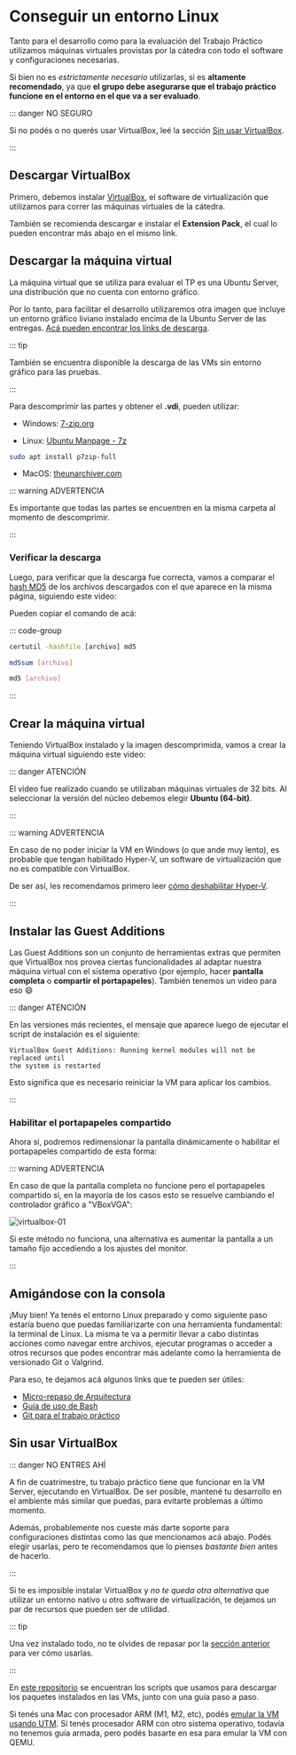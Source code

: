 # Conseguir un entorno Linux

Tanto para el desarrollo como para la evaluación del Trabajo Práctico utilizamos
máquinas virtuales provistas por la cátedra con todo el software y
configuraciones necesarias.

Si bien no es _estrictamente necesario_ utilizarlas, sí es **altamente
recomendado**, ya que **el grupo debe asegurarse que el trabajo práctico
funcione en el entorno en el que va a ser evaluado**.

::: danger NO SEGURO

Si no podés o no querés usar VirtualBox, leé la sección [Sin usar
VirtualBox](#sin-usar-virtualbox).

:::

## Descargar VirtualBox

Primero, debemos instalar
[VirtualBox](https://www.virtualbox.org/wiki/Downloads), el software de
virtualización que utilizamos para correr las máquinas virtuales de la cátedra.

También se recomienda descargar e instalar el **Extension Pack**, el cual lo
pueden encontrar más abajo en el mismo link.

## Descargar la máquina virtual

La máquina virtual que se utiliza para evaluar el TP es una Ubuntu Server, una
distribución que no cuenta con entorno gráfico.

Por lo tanto, para facilitar el desarrollo utilizaremos otra imagen que incluye
un entorno gráfico liviano instalado encima de la Ubuntu Server de las entregas.
[Acá pueden encontrar los links de descarga](/recursos/vms#xubuntu).

::: tip

También se encuentra disponible la descarga de las VMs sin entorno gráfico para
las pruebas.

:::

Para descomprimir las partes y obtener el **.vdi**, pueden utilizar:

- Windows: [7-zip.org](https://www.7-zip.org/)

- Linux: [Ubuntu Manpage - 7z](http://manpages.ubuntu.com/manpages/jammy/man1/7z.1.html)

```bash
sudo apt install p7zip-full
```

- MacOS: [theunarchiver.com](https://theunarchiver.com/)


::: warning ADVERTENCIA

Es importante que todas las partes se encuentren en la misma carpeta al momento
de descomprimir.

:::

### Verificar la descarga

Luego, para verificar que la descarga fue correcta, vamos a comparar el
[hash MD5](https://es.wikipedia.org/wiki/MD5) de los archivos descargados con el
que aparece en la misma página, siguiendo este video:

<YouTube v="0CL9Os8IUcY"/>

Pueden copiar el comando de acá:

::: code-group

```cmd [Windows]
certutil -hashfile [archivo] md5
```

```bash [Linux]
md5sum [archivo]
```

```bash [MacOS]
md5 [archivo]
```

:::

## Crear la máquina virtual

Teniendo VirtualBox instalado y la imagen descomprimida, vamos a crear la
máquina virtual siguiendo este video:

::: danger ATENCIÓN

El video fue realizado cuando se utilizaban máquinas virtuales de 32 bits. Al
seleccionar la versión del núcleo debemos elegir **Ubuntu (64-bit)**.

:::

<YouTube v="DmkSXv_Xa-U"/>

::: warning ADVERTENCIA

En caso de no poder iniciar la VM en Windows (o que ande muy lento), es probable
que tengan habilitado Hyper-V, un software de virtualización que no es
compatible con VirtualBox.

De ser así, les recomendamos primero leer
[cómo deshabilitar Hyper-V](https://docs.microsoft.com/es-es/troubleshoot/windows-client/application-management/virtualization-apps-not-work-with-hyper-v).

:::

## Instalar las Guest Additions

Las Guest Additions son un conjunto de herramientas extras que permiten que
VirtualBox nos provea ciertas funcionalidades al adaptar nuestra máquina virtual
con el sistema operativo (por ejemplo, hacer **pantalla completa** o **compartir
el portapapeles**). También tenemos un video para eso :smile:

<YouTube v="uMoO58tPc5c"/>

::: danger ATENCIÓN

En las versiones más recientes, el mensaje que aparece luego de ejecutar el
script de instalación es el siguiente:
```
VirtualBox Guest Additions: Running kernel modules will not be replaced until
the system is restarted
```
Esto significa que es necesario reiniciar la VM para aplicar los cambios.

:::

### Habilitar el portapapeles compartido

Ahora sí, podremos redimensionar la pantalla dinámicamente o habilitar el
portapapeles compartido de esta forma:

<YouTube v="xJ52dDTfCHo"/>

::: warning ADVERTENCIA

En caso de que la pantalla completa no funcione pero el portapapeles compartido
sí, en la mayoría de los casos esto se resuelve cambiando el controlador gráfico
a "VBoxVGA":

![virtualbox-01](/img/primeros-pasos/linux/virtualbox-01.png)

Si este método no funciona, una alternativa es aumentar la pantalla a un tamaño
fijo accediendo a los ajustes del monitor.

:::

## Amigándose con la consola

¡Muy bien! Ya tenés el entorno Linux preparado y como siguiente paso estaría
bueno que puedas familiarizarte con una herramienta fundamental: la terminal de
Linux. La misma te va a permitir llevar a cabo distintas acciones como navegar
entre archivos, ejecutar programas o acceder a otros recursos que podes
encontrar más adelante como la herramienta de versionado Git o Valgrind.

Para eso, te dejamos acá algunos links que te pueden ser útiles:

- [Micro-repaso de Arquitectura](https://faq.utnso.com.ar/guia-repaso-arquitectura)
- [Guía de uso de Bash](/guias/consola/bash)
- [Git para el trabajo práctico](/guias/consola/git)

## Sin usar VirtualBox

::: danger NO ENTRES AHÍ

A fin de cuatrimestre, tu trabajo práctico tiene que funcionar en la VM
Server, ejecutando en VirtualBox. De ser posible, mantené tu desarrollo
en el ambiente más similar que puedas, para evitarte problemas a último
momento.

Además, probablemente nos cueste más darte soporte para configuraciones
distintas como las que mencionamos acá abajo. Podés elegir usarlas, pero
te recomendamos que lo pienses _bastante bien_ antes de hacerlo.

:::

Si te es imposible instalar VirtualBox y _no te queda otra alternativa_
que utilizar un entorno nativo u otro software de virtualización, te
dejamos un par de recursos que pueden ser de utilidad.

::: tip

Una vez instalado todo, no te olvides de repasar por la [sección
anterior](#amigandose-con-la-consola) para ver cómo usarlas.

:::

En [este repositorio](https://github.com/sisoputnfrba/entorno-vms) se
encuentran los scripts que usamos para descargar los paquetes instalados
en las VMs, junto con una guía paso a paso.

Si tenés una Mac con procesador ARM (M1, M2, etc), podés [emular la VM
usando UTM](/guias/herramientas/macos-arm). Si tenés procesador ARM con
otro sistema operativo, todavía no tenemos guía armada, pero podés
basarte en esa para emular la VM con QEMU.
